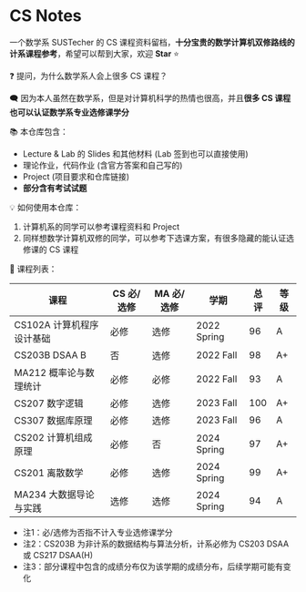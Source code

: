 # CS Notes

一个数学系 SUSTecher 的 CS 课程资料留档，**十分宝贵的数学计算机双修路线的计系课程参考**，希望可以帮到大家，欢迎 **Star** :star:

❓ 提问，为什么数学系人会上很多 CS 课程？

🗨 因为本人虽然在数学系，但是对计算机科学的热情也很高，并且**很多 CS 课程也可以认证数学系专业选修课学分** 

:books: 本仓库包含：

- Lecture & Lab 的 Slides 和其他材料 (Lab 签到也可以直接使用)
- 理论作业，代码作业 (含官方答案和自己写的)
- Project (项目要求和仓库链接)
- **部分含有考试试题** 

:bulb: 如何使用本仓库：

1. 计算机系的同学可以参考课程资料和 Project
2. 同样想数学计算机双修的同学，可以参考下选课方案，有很多隐藏的能认证选修课的 CS 课程

:scroll: 课程列表：

| 课程                      | CS 必/选修 | MA 必/选修 | 学期        | 总评 | 等级 |
| ------------------------- | ---------- | ---------- | ----------- | ---- | ---- |
| CS102A 计算机程序设计基础 | 必修       | 选修       | 2022 Spring | 96   | A    |
| CS203B DSAA B             | 否         | 选修       | 2022 Fall   | 98   | A+   |
| MA212 概率论与数理统计    | 必修       | 必修       | 2022 Fall   | 93   | A    |
| CS207 数字逻辑            | 必修       | 选修       | 2023 Fall   | 100  | A+   |
| CS307 数据库原理          | 必修       | 选修       | 2023 Fall   | 96   | A    |
| CS202 计算机组成原理      | 必修       | 否         | 2024 Spring | 97   | A+   |
| CS201 离散数学            | 必修       | 选修       | 2024 Spring | 99   | A+   |
| MA234 大数据导论与实践    | 选修       | 选修       | 2024 Spring | 94   | A    |

* 注1：必/选修为否指不计入专业选修课学分
* 注2：CS203B 为非计系的数据结构与算法分析，计系必修为 CS203 DSAA 或 CS217 DSAA(H)
* 注3：部分课程中包含的成绩分布仅为该学期的成绩分布，后续学期可能有变化
